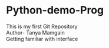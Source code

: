 # Python-demo-Prog
This is my first Git Repository 
<br>
Author- Tanya Mamgain 
<br>
Getting familiar with interface

